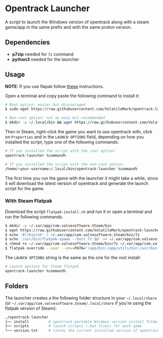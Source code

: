 # Opentrack Launcher

A script to launch the Windows version of opentrack along with a steam game/app in the same prefix and with the same proton version.

## Dependencies

- **p7zip** needed for `7z` command
- **python3** needed for the launcher

## Usage

**NOTE**: If you use flapak follow [these](#with-steam-flatpak) instructions.

Open a terminal and copy paste the following command to install it:

```bash
# Root option: easier but discouraged
$ sudo wget https://raw.githubusercontent.com/VolatileMark/opentrack-launcher/master/opentrack-launcher -O /usr/local/bin/opentrack-launcher && sudo chmod +x /usr/local/bin/opentrack-launcher

# Non-root option: not as easy but recommended
$ mkdir -p ~/.local/bin && wget https://raw.githubusercontent.com/VolatileMark/opentrack-launcher/master/opentrack-launcher -O ~/.local/bin/opentrack-launcher && chmod +x ~/.local/bin/opentrack-launcher
```

Then in Steam, right-click the game you want to use opentrack with, click on `Properties` and in the `LAUNCH OPTIONS` field, depending on how you installed the script, type one of the following commands:

```bash
# If you installed the script with the root option:
opentrack-launcher %command%

# If you installed the script with the non-root option:
/home/<your-username>/.local/bin/opentrack-launcher %command%
```

The first time you run the game with the launcher it might take a while, since it will download the latest version of opentrack and generate the launch script for the game.

### With Steam Flatpak

Download the script `flatpak-install.sh` and run it or open a terminal and run the following commands.

```bash
$ mkdir -p ~/.var/app/com.valvesoftware.Steam/bin
$ wget https://raw.githubusercontent.com/VolatileMark/opentrack-launcher/master/opentrack-launcher -O ~/.var/app/com.valvesoftware.Steam/bin/opentrack-launcher
$ echo '#!/bin/sh' > ~/.var/app/com.valvesoftware.Steam/bin/7z
$ echo '/usr/bin/flatpak-spawn --host 7z $@' >> ~/.var/app/com.valvesoftware.Steam/bin/7z
$ chmod +x ~/.var/app/com.valvesoftware.Steam/bin/7z ~/.var/app/com.valvesoftware.Steam/bin/opentrack-launcher
$ flatpak override --user --env=PATH="/app/bin:/app/utils/bin:/usr/bin:/home/$USER/.var/app/com.valvesoftware.Steam/bin" --socket=session-bus com.valvesoftware.Steam
```

The `LAUNCH OPTIONS` string is the same as the one for the root install:

```bash
# Launch options for Steam flatpak
opentrack-launcher %command%
```

## Folders

The launcher creates a the following folder structure in your `~/.local/share` (or `~/.var/app/com.valvesoftware.Steam/.local/share` if you're using the flatpak version of Steam):

```bash
./opentrack-launcher
├── install         # opentrack portable Windows version install folder
├── scripts         # launch scripts (.bat files) for each game
└── version.txt     # stores the current installed version of opentrack (used for auto-updating opentrack)
```
